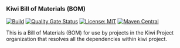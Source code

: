 ### Kiwi Bill of Materials (BOM)
[![Build](https://github.com/kiwiproject/kiwi-bom/workflows/build/badge.svg)](https://github.com/kiwiproject/kiwi-bom/actions?query=workflow%3Abuild)
[![Quality Gate Status](https://sonarcloud.io/api/project_badges/measure?project=kiwiproject_kiwi-bom&metric=alert_status)](https://sonarcloud.io/dashboard?id=kiwiproject_kiwi-bom)
[![License: MIT](https://img.shields.io/badge/License-MIT-blue.svg)](https://opensource.org/licenses/MIT)
[![Maven Central](https://img.shields.io/maven-central/v/org.kiwiproject/kiwi-bom)](https://search.maven.org/search?q=g:org.kiwiproject%20a:kiwi-bom)

This is a Bill of Materials (BOM) for use by projects in the Kiwi Project organization that resolves all the dependencies within kiwi project. 
